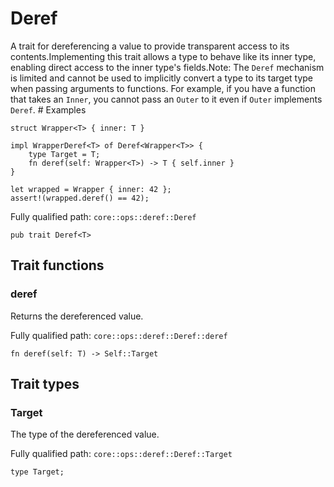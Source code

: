 # Deref

A trait for dereferencing a value to provide transparent access to its contents.Implementing this trait allows a type to behave like its inner type, enabling direct access to the inner type's fields.Note: The `Deref` mechanism is limited and cannot be used to implicitly convert a type to its target type when passing arguments to functions. For example, if you have a function that takes an `Inner`, you cannot pass an `Outer` to it even if `Outer` implements `Deref`.  # Examples
```cairo
struct Wrapper<T> { inner: T }

impl WrapperDeref<T> of Deref<Wrapper<T>> {
    type Target = T;
    fn deref(self: Wrapper<T>) -> T { self.inner }
}

let wrapped = Wrapper { inner: 42 };
assert!(wrapped.deref() == 42);
```

Fully qualified path: `core::ops::deref::Deref`

<pre><code class="language-rust">pub trait Deref&lt;T&gt;</code></pre>

## Trait functions

### deref

Returns the dereferenced value.

Fully qualified path: `core::ops::deref::Deref::deref`

<pre><code class="language-rust">fn deref(self: T) -&gt; Self::Target</code></pre>


## Trait types

### Target

The type of the dereferenced value.

Fully qualified path: `core::ops::deref::Deref::Target`

<pre><code class="language-rust">type Target;</code></pre>


